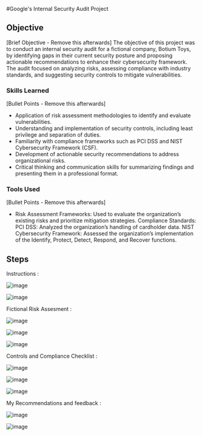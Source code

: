 #Google's Internal Security Audit Project


## Objective
[Brief Objective - Remove this afterwards]
The objective of this project was to conduct an internal security audit for a fictional company, Botium Toys, by identifying gaps in their current security posture and proposing actionable recommendations to enhance their cybersecurity framework. The audit focused on analyzing risks, assessing compliance with industry standards, and suggesting security controls to mitigate vulnerabilities.

### Skills Learned
[Bullet Points - Remove this afterwards]

- Application of risk assessment methodologies to identify and evaluate vulnerabilities.
- Understanding and implementation of security controls, including least privilege and separation of duties.
- Familiarity with compliance frameworks such as PCI DSS and NIST Cybersecurity Framework (CSF).
- Development of actionable security recommendations to address organizational risks.
- Critical thinking and communication skills for summarizing findings and presenting them in a professional format.

### Tools Used
[Bullet Points - Remove this afterwards]

- Risk Assessment Frameworks: Used to evaluate the organization’s existing risks and prioritize mitigation strategies.
Compliance Standards:
  PCI DSS: Analyzed the organization’s handling of cardholder data.
  NIST Cybersecurity Framework: Assessed the organization’s implementation of the Identify, Protect, Detect, Respond, and Recover functions.

## Steps

Instructions :

![image](https://github.com/user-attachments/assets/ac59ef25-3a82-467f-9332-5cc42999a46f)

![image](https://github.com/user-attachments/assets/fc31db9a-c86e-4177-84f4-0ca66d93d441)

Fictional Risk Assesment :

![image](https://github.com/user-attachments/assets/a3f2b78f-f541-4045-8740-79ab4f9814d9)

![image](https://github.com/user-attachments/assets/319ffa38-780f-4260-a0bb-a2dd43b697df)

![image](https://github.com/user-attachments/assets/33d0017d-942b-42c9-a014-b99f92fe4b16)

Controls and Compliance Checklist :

![image](https://github.com/user-attachments/assets/bd5c19fa-be4a-480c-8f8f-aa24a41bfa4e)

![image](https://github.com/user-attachments/assets/74cd1e1c-4afc-4f19-8ec3-29d954618607)

![image](https://github.com/user-attachments/assets/50241d53-eb0f-411b-81ff-8cda06f9aca7)

My Recommendations and feedback :

![image](https://github.com/user-attachments/assets/3d074bf4-7764-4971-b3d4-7b63df6b8f7a)

![image](https://github.com/user-attachments/assets/ebc3304b-ea8c-4e8f-8a2a-7901bed04135)

